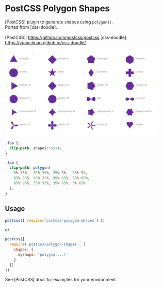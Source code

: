 # PostCSS Polygon Shapes

[PostCSS] plugin to generate shapes using `polygon()`. <br/> Ported from [css-doodle].
<br />
<br />
[PostCSS]: https://github.com/postcss/postcss
[css-doodle]: https://yuanchuan.github.io/css-doodle/

<img src="shapes.png" width=650 />

```css
.foo {
  clip-path: shape(cross);
}
```

```css
.foo {
  clip-path: polygon(
    5% 35%,  35% 35%, 35% 5%,  65% 5%,
    65% 35%, 95% 35%, 95% 65%, 65% 65%,
    65% 95%, 35% 95%, 35% 65%, 5% 65%
  );
}
```

## Usage

```js
postcss([ require('postcss-polygon-shapes') ])
```

or

```js
postcss([
  require('postcss-polygon-shapes', {
    shapes: {
      myshape: 'polygon(...)'
    }
  })
])
```

See [PostCSS] docs for examples for your environment.
